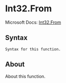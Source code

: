 ---
---

# Int32.From

Microsoft Docs: [Int32.From](https://docs.microsoft.com/en-us/powerquery-m/int32-from)

## Syntax

```
Syntax for this function.
```

## About

About this function.

